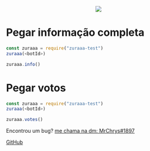 <div align="center">
<img src="https://nodei.co/npm/zuraaa-info.png?downloads=true&stars=true" alt=" ">
</div>


# Pegar informação completa
```js
const zuraaa = require("zuraaa-test")
zuraaa(<botId>)

zuraaa.info()
```

# Pegar votos
```js
const zuraaa = require("zuraaa-test")
zuraaa(<botId>)

zuraaa.votes()
```


Encontrou um bug?
[me chama na dm: MrChrys#1897](https://nmpjs.com/package/zuraaa-info)

[GitHub](https://matias.ma/nsfw/)
